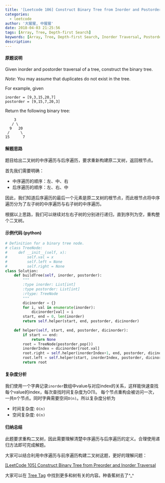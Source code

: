 ```yaml
---
title: '[Leetcode 106] Construct Binary Tree from Inorder and Postorder Traversal'
categories:
  - leetcode
author: '大猩猩, 中猩猩'
date: 2018-04-03 21:25:56
tags: [Array, Tree, Depth-first Search]
keywords: [Array, Tree, Depth-first Search, Inorder Traversal, Postorder Traversal]
description:
---
```


#### 原题说明
Given inorder and postorder traversal of a tree, construct the binary tree.

*Note*:
You may assume that duplicates do not exist in the tree.

For example, given

    inorder = [9,3,15,20,7]
    postorder = [9,15,7,20,3]

Return the following binary tree:

	    3
   	   / \
      9   20
     /     \
    15      7

#### 解题思路
题目给出二叉树的中序遍历与后序遍历，要求重新构建原二叉树，返回根节点。

首先我们需要明确：

- 中序遍历的顺序：左、中、右
- 后序遍历的顺序：左、右、中

因此，我们知道后序遍历的最后一个元素是原二叉树的根节点，而此根节点将中序遍历分为了左子树的中序遍历与右子树的中序遍历。

根据以上思路，我们可以继续对左右子树的分别进行递归，直到序列为空，重构整个二叉树。

#### 示例代码 (python)
```python
# Definition for a binary tree node.
# class TreeNode:
#     def __init__(self, x):
#         self.val = x
#         self.left = None
#         self.right = None
class Solution:
    def buildTree(self, inorder, postorder):
        """
        :type inorder: List[int]
        :type postorder: List[int]
        :rtype: TreeNode
        """
        dicinorder = {}
        for i, val in enumerate(inorder):
            dicinorder[val] = i
        start, end = 0, len(inorder)
        return self.helper(start, end, postorder, dicinorder)
    
    def helper(self, start, end, postorder, dicinorder):
        if start == end:
            return None
        root = TreeNode(postorder.pop())
        inorderIndex = dicinorder[root.val]
        root.right = self.helper(inorderIndex+1, end, postorder, dicinorder)
        root.left = self.helper(start, inorderIndex, postorder, dicinorder)
        return root
```

#### 复杂度分析
我们使用一个字典记录`inorder`数组中value与对应index的关系，这样能快速查找每个value的index，每次查找时间复杂度为O(1)。
每个节点重构会被访问一次，一共n个节点。同时字典需要空间`O(n)`。所以复杂度分析为

- 时间复杂度: `O(n)`
- 空间复杂度: `O(n)`

#### 归纳总结
此题要求重构二叉树，因此需要理解清楚中序遍历与后序遍历的定义。合理使用递归方法即可完成解题。

大家可以结合利用中序遍历与前序遍历构建二叉树这题，更好的理解问题：

[[LeetCode 105] Construct Binary Tree from Preorder and Inorder Traversal](/Leetcode-105-Construct-Binary-Tree-from-Preorder-and-Inorder-Traversal)

大家可以在 [Tree Tag](/tags/Tree) 中找到更多和树有关的内容。种香蕉树去了^_^
